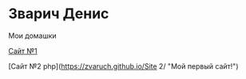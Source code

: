 # Зварич Денис

Мои домашки

[Сайт №1](https://zvaruch.github.io/Site "Мой первый сайт!")

[Сайт №2 php](https://zvaruch.github.io/Site 2/ "Мой первый сайт!")
